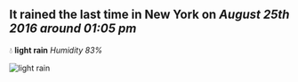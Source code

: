 ## It rained the last time in New York on *August 25th 2016 around 01:05 pm*
💧  **light rain** *Humidity 83%*

![light rain](http://openweathermap.org/img/w/10d.png)
